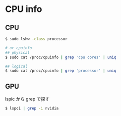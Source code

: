 # CPU info

## CPU
```bash
$ sudo lshw -class processor

# or cpuinfo
## physical
$ sudo cat /proc/cpuinfo | grep 'cpu cores' | uniq

## logical
$ sudo cat /proc/cpuinfo | grep 'processor' | uniq
```

## GPU

lspic から grep で探す
```bash
$ lspci | grep -i nvidia
```
